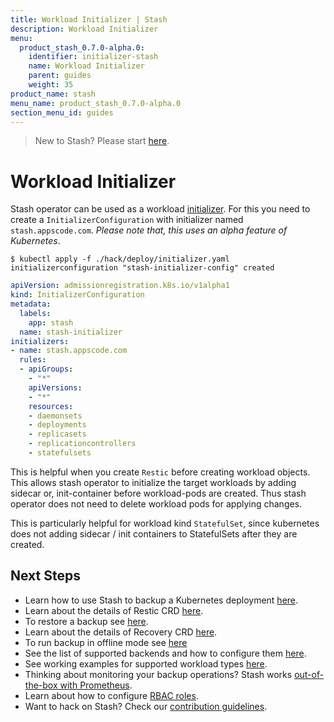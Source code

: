 ```yaml
---
title: Workload Initializer | Stash
description: Workload Initializer
menu:
  product_stash_0.7.0-alpha.0:
    identifier: initializer-stash
    name: Workload Initializer
    parent: guides
    weight: 35
product_name: stash
menu_name: product_stash_0.7.0-alpha.0
section_menu_id: guides
---
```


> New to Stash? Please start [here](/docs/concepts/README.md).

# Workload Initializer

Stash operator can be used as a workload [initializer](https://kubernetes.io/docs/admin/extensible-admission-controllers/#initializers). For this you need to create a `InitializerConfiguration` with initializer named `stash.appscode.com`. _Please note that, this uses an alpha feature of Kubernetes_.

```console
$ kubectl apply -f ./hack/deploy/initializer.yaml
initializerconfiguration "stash-initializer-config" created
```

```yaml
apiVersion: admissionregistration.k8s.io/v1alpha1
kind: InitializerConfiguration
metadata:
  labels:
    app: stash
  name: stash-initializer
initializers:
- name: stash.appscode.com
  rules:
  - apiGroups:
    - "*"
    apiVersions:
    - "*"
    resources:
    - daemonsets
    - deployments
    - replicasets
    - replicationcontrollers
    - statefulsets
```

This is helpful when you create `Restic` before creating workload objects. This allows stash operator to initialize the target workloads by adding sidecar or, init-container before workload-pods are created. Thus stash operator does not need to delete workload pods for applying changes.

This is particularly helpful for workload kind `StatefulSet`, since kubernetes does not adding sidecar / init containers to StatefulSets after they are created.

## Next Steps

- Learn how to use Stash to backup a Kubernetes deployment [here](/docs/guides/backup.md).
- Learn about the details of Restic CRD [here](/docs/concepts/crds/restic.md).
- To restore a backup see [here](/docs/guides/restore.md).
- Learn about the details of Recovery CRD [here](/docs/concepts/crds/recovery.md).
- To run backup in offline mode see [here](/docs/guides/offline_backup.md)
- See the list of supported backends and how to configure them [here](/docs/guides/backends.md).
- See working examples for supported workload types [here](/docs/guides/workloads.md).
- Thinking about monitoring your backup operations? Stash works [out-of-the-box with Prometheus](/docs/guides/monitoring.md).
- Learn about how to configure [RBAC roles](/docs/guides/rbac.md).
- Want to hack on Stash? Check our [contribution guidelines](/docs/CONTRIBUTING.md).
